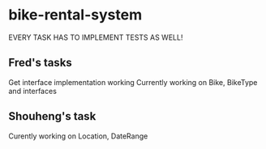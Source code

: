 # bike-rental-system
EVERY TASK HAS TO IMPLEMENT TESTS AS WELL!
## Fred's tasks
Get interface implementation working
Currently working on Bike, BikeType and interfaces
## Shouheng's task

Curently working on Location, DateRange